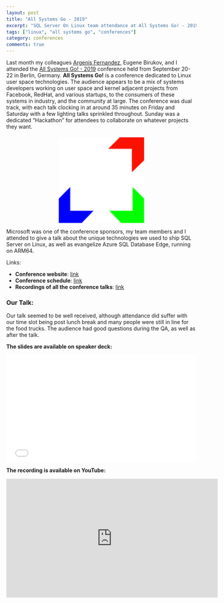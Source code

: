 ```yaml
---
layout: post
title: "All Systems Go - 2019"
excerpt: "SQL Server On Linux team attendance at All Systems Go! - 2019 in Berlin, Gemany"
tags: ["linux", "all systems go", "conferences"]
category: conferences
comments: true
---
```


Last month my colleagues [Argenis Fernandez][argenis-twitter], Eugene Birukov,
and I attended the [All Systems Go! - 2019][asg-link] conference held from
September 20-22 in Berlin, Germany. **All Systems Go!** is a conference
dedicated to Linux user space technologies. The audience appears to be a
mix of systems developers working on user space and kernel adjacent projects
from Facebook, RedHat, and various startups, to the consumers of these systems
in industry, and the community at large. 
The conference was dual track, with each talk clocking in at around 35 minutes on 
Friday and Saturday with a few lighting talks sprinkled throughout. Sunday was a
dedicated “Hackathon” for attendees to collaborate on whatever projects they want.

<img style="display:block; margin-top: 20px; margin-left: auto; margin-right: auto; height:45%; width:45%" src="/images/all-systems-go-logo.svg" />

Microsoft was one of the conference sponsors, my team members and I attended
to give a talk about the unique technologies we used to ship SQL Server on
Linux, as well as evangelize Azure SQL Database Edge, running on ARM64.

Links: 

- **Conference website**: [link][asg-link]
- **Conference schedule**: [link][conf-sched]
- **Recordings of all the conference talks**: [link][video-link]


### Our Talk:

Our talk seemed to be well received, although attendance did suffer with our
time slot being post lunch break and many people were still in line for the food trucks.
The audience had good questions during the QA, as well as after the talk. 

**The slides are available on speaker deck:**
<div style="left: 0; width: 100%; height: 0; position: relative; padding-bottom: 56.1972%;"><iframe src="//speakerdeck.com/player/9cdb72619d63468dbf4d6704c6f066a5" style="border: 0; top: 0; left: 0; width: 100%; height: 100%; position: absolute;" allowfullscreen scrolling="no" allow="encrypted-media"></iframe></div>

**The recording is available on YouTube:**
<iframe width="560" height="315" src="https://www.youtube-nocookie.com/embed/zq1WTLnntIg" frameborder="0" allow="accelerometer; autoplay; encrypted-media; gyroscope; picture-in-picture" allowfullscreen></iframe>

[argenis-twitter]: https://twitter.com/DBArgenis
[asg-link]: https://all-systems-go.io/
[conf-sched]: https://cfp.all-systems-go.io/ASG2019/schedule/  
[video-link]: https://www.youtube.com/channel/UCeLpDT5afyiwdbbg1EOxOtQ/videos 
